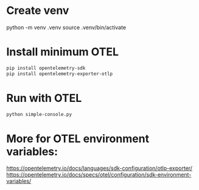 # Create venv
python -m venv .venv
source .venv/bin/activate

# Install minimum OTEL
```bash
pip install opentelemetry-sdk 
pip install opentelemetry-exporter-otlp
```

# Run with OTEL
```bash
python simple-console.py
```

# More for OTEL environment variables:
https://opentelemetry.io/docs/languages/sdk-configuration/otlp-exporter/
https://opentelemetry.io/docs/specs/otel/configuration/sdk-environment-variables/

